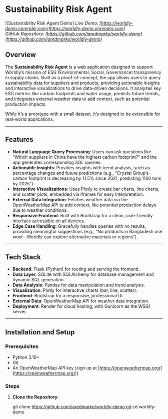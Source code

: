 # Sustainability Risk Agent

![Sustainability Risk Agent Demo]
*Live Demo: [https://worldly-demo.onrender.com](https://worldly-demo.onrender.com)*  
*GitHub Repository: [https://github.com/jaredmarko/worldly-demo](https://github.com/jaredmarko/worldly-demo)*

## Overview

The **Sustainability Risk Agent** is a web application designed to support Worldly’s mission of ESG (Environmental, Social, Governance) transparency in supply chains. Built as a proof-of-concept, the app allows users to query sustainability data for suppliers and products, providing actionable insights and interactive visualizations to drive data-driven decisions. It analyzes key ESG metrics like carbon footprints and water usage, predicts future trends, and integrates external weather data to add context, such as potential production impacts.

While it’s a prototype with a small dataset, it’s designed to be extensible for real-world applications.

---

## Features

- **Natural Language Query Processing**: Users can ask questions like “Which suppliers in China have the highest carbon footprint?” and the app generates corresponding SQL queries.
- **Actionable Insights**: Provides insights with trend analysis, such as percentage changes and future predictions (e.g., “Crystal Group’s carbon footprint is decreasing by 11.5% since 2021, predicting 1100 tons by 2025”).
- **Interactive Visualizations**: Uses Plotly to create bar charts, line charts, and scatter plots, embedded via iframes for easy interpretation.
- **External Data Integration**: Fetches weather data via the OpenWeatherMap API to add context, like potential production delays due to weather conditions.
- **Responsive Frontend**: Built with Bootstrap for a clean, user-friendly interface accessible on all devices.
- **Edge Case Handling**: Gracefully handles queries with no results, providing meaningful suggestions (e.g., “No products in Bangladesh use wool—Worldly can explore alternative materials or regions”).

---

## Tech Stack

- **Backend**: Flask (Python) for routing and serving the frontend.
- **Data Layer**: SQLite with SQLAlchemy for database management and dynamic SQL generation.
- **Data Analysis**: Pandas for data manipulation and trend analysis.
- **Visualization**: Plotly for interactive charts (bar, line, scatter).
- **Frontend**: Bootstrap for a responsive, professional UI.
- **External Data**: OpenWeatherMap API for weather data integration.
- **Deployment**: Render for cloud hosting, with Gunicorn as the WSGI server.

---

## Installation and Setup

### Prerequisites
- Python 3.10+
- Git
- An OpenWeatherMap API key (sign up at [https://openweathermap.org/](https://openweathermap.org/))

### Steps
1. **Clone the Repository**:
  
   git clone https://github.com/jaredmarko/worldly-demo.git
   cd worldly-demo
